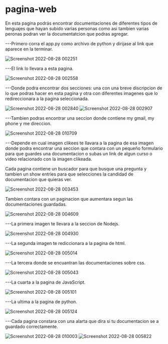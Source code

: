 # pagina-web
En esta pagina podrás encontrar documentaciones de diferentes tipos de lenguajes que hayan subido varias personas como asi tambien varias peronas podran ver la documentatcion que podras  agregar.

---Primero corra el app.py como archivo de python y dirijase al link que aparece en la terminar.

![Screenshot 2022-08-28 002251](https://user-images.githubusercontent.com/107286072/187061754-96da3c72-0350-4337-beaa-01b569aa6ffb.jpg)

---El link lo llevara a esta pagina.

![Screenshot 2022-08-28 002558](https://user-images.githubusercontent.com/107286072/187057362-7d18e7d3-79e4-461e-a5b8-4d9d4a573ed0.jpg)

---Donde podra encontrar dos secciones: una con una breve discripcion de lo que podras hacer en esta pagina y otra con diferentes imagenes que lo redireccionara a la pagina seleccionada.

![Screenshot 2022-08-28 002840](https://user-images.githubusercontent.com/107286072/187057513-de177963-4401-4a29-b78e-08a4adad3933.jpg)
![Screenshot 2022-08-28 002907](https://user-images.githubusercontent.com/107286072/187058430-499193df-d7da-4a45-b5b6-d9ef54a6cad0.jpg)

---Tambien podras encontrar una seccion donde contiene my gmail, my phone y me direccion.

![Screenshot 2022-08-28 010709](https://user-images.githubusercontent.com/107286072/187058485-50fcc6cb-14c4-4610-89a2-7db54787b71d.jpg)

---Depende en cual imagen clikees te llavara a la pagina de esa imagen donde podra encontrar una seccion que contara con un pequeño formulario para que guardes una documentacion o subas un link de algun curso o video relacionado con la imagen clikeada. 

Cada pagina contiene un buscador para que busque una pregunta y tambien un show entries para que selecciones la candidad de documentacion que quieras ver.

![Screenshot 2022-08-28 003453](https://user-images.githubusercontent.com/107286072/187057634-8c8ddce5-271a-40d7-b382-15199c0d4d76.jpg)

Tambien contara con un paginacion que aumentara segun las documentaciones guardadas.

![Screenshot 2022-08-28 004609](https://user-images.githubusercontent.com/107286072/187057991-20faf3d4-d00d-4620-b850-3009d5912a1d.jpg)

---La primera imagen te llevara a la seccion de Nodejs. 

![Screenshot 2022-08-28 004930](https://user-images.githubusercontent.com/107286072/187058074-eec45dfb-f443-4e8b-9bd7-580cee6f414d.jpg)

---La segunda imagen te rediccionara a la pagina de html.

![Screenshot 2022-08-28 005014](https://user-images.githubusercontent.com/107286072/187058116-bc4ffa9c-6bb8-493e-b7a8-4824181cb036.jpg)

---La tercera donde se encuantran las documentaciones sobre css.

![Screenshot 2022-08-28 005043](https://user-images.githubusercontent.com/107286072/187058134-d0215367-5946-4adb-9037-f1b501c1dbe2.jpg)

---La cuarta a la pagina de JavaScript.

![Screenshot 2022-08-28 005101](https://user-images.githubusercontent.com/107286072/187058143-21e8ac48-d0a8-4179-b43a-79fee395e346.jpg)

---La ultima a la pagina de python.

![Screenshot 2022-08-28 005124](https://user-images.githubusercontent.com/107286072/187058165-c38b8114-bad4-4a49-9413-c7a5c2c3f402.jpg)

---Cada pagina constara con una alarta que dira si tu documentacion se a guardado correctamente.

![Screenshot 2022-08-28 010003](https://user-images.githubusercontent.com/107286072/187058321-964330dc-6304-48f7-a0f4-7f386a51b052.jpg)
![Screenshot 2022-08-28 005822](https://user-images.githubusercontent.com/107286072/187058329-c0b5b521-1808-4fa7-b199-6c67e8feec23.jpg)
